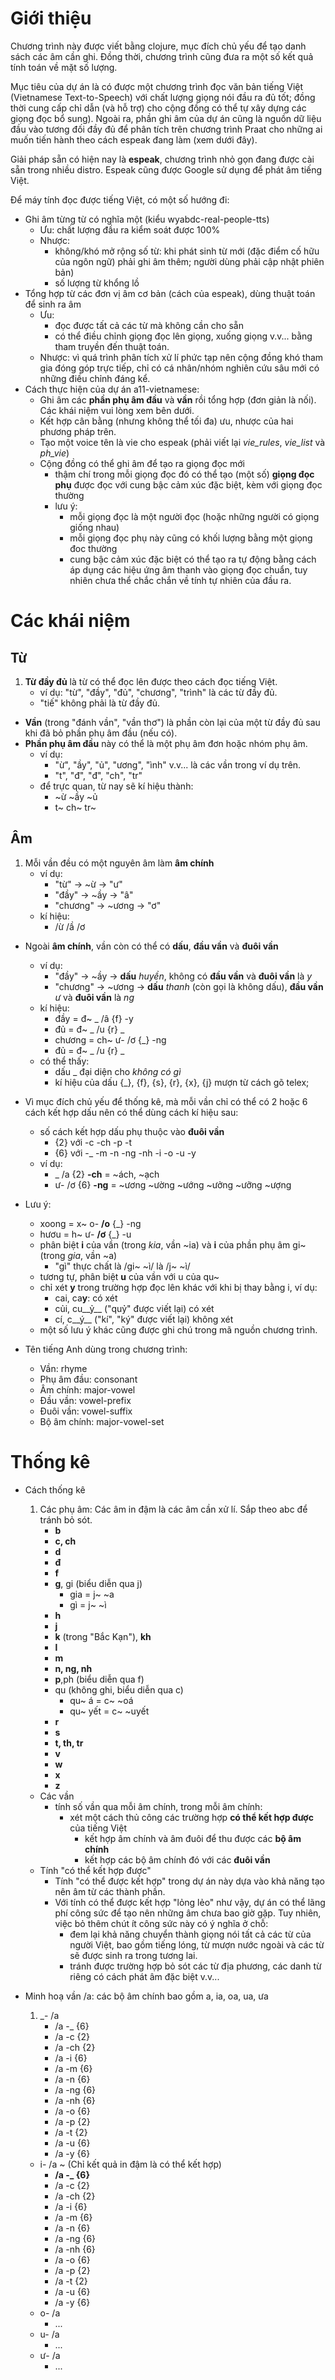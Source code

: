Giới thiệu
==========
Chương trình này được viết bằng clojure, mục đích chủ yếu để tạo danh sách các âm cần ghi.
Đồng thời, chương trình cũng đưa ra một số kết quả tính toán về mặt số lượng.

Mục tiêu của dự án là có được một chương trình đọc văn bản tiếng Việt (Vietnamese Text-to-Speech) với chất lượng giọng nói đầu ra đủ tốt;
 đồng thời cung cấp chỉ dẫn (và hỗ trợ) cho cộng đồng có thể tự xây dựng các giọng đọc bổ sung). Ngoài ra, phần ghi âm của dự án cũng là nguồn
 dữ liệu đầu vào tương đối đầy đủ để phân tích trên chương trình Praat cho những ai muốn tiến hành theo cách espeak đang làm (xem dưới đây).

Giải pháp sẵn có hiện nay là **espeak**, chương trình nhỏ gọn đang được cài sẵn trong nhiều distro.
Espeak cũng được Google sử dụng để phát âm tiếng Việt.

Để máy tính đọc được tiếng Việt, có một số hướng đi:

* Ghi âm từng từ có nghĩa một (kiểu wyabdc-real-people-tts)
	* Ưu: chất lượng đầu ra kiểm soát được 100%
	* Nhược:
		* không/khó mở rộng số từ: khi phát sinh từ mới (đặc điểm cố hữu của ngôn ngữ) phải ghi âm thêm; người dùng phải cập nhật phiên bản)
		* số lượng từ khổng lồ
* Tổng hợp từ các đơn vị âm cơ bản (cách của espeak), dùng thuật toán để sinh ra âm
	* Ưu:
		* đọc được tất cả các từ mà không cần cho sẵn
		* có thể điều chỉnh giọng đọc lên giọng, xuống giọng v.v... bằng tham truyền đến thuật toán.
	* Nhược: vì quá trình phân tích xử lí phức tạp nên cộng đồng khó tham gia đóng góp trực tiếp, chỉ có cá nhân/nhóm nghiên cứu sâu mới có những điều chỉnh đáng kể.
* Cách thực hiện của dự án a11-vietnamese:
	* Ghi âm các **phần phụ âm đầu** và **vần** rồi tổng hợp (đơn giản là nối). Các khái niệm vui lòng xem bên dưới.
	* Kết hợp cân bằng (nhưng không thể tối đa) ưu, nhược của hai phương pháp trên.
	* Tạo một voice tên là vie cho espeak (phải viết lại *vie_rules*, *vie_list* và *ph_vie*)
	* Cộng đồng có thể ghi âm để tạo ra giọng đọc mới
		* thậm chí trong mỗi giọng đọc đó có thể tạo (một số) **giọng đọc phụ** được đọc với cung bậc cảm xúc đặc biệt, kèm với giọng đọc thường
		* lưu ý:
			* mỗi giọng đọc là một người đọc (hoặc những người có giọng giống nhau)
			* mỗi giọng đọc phụ này cũng có khối lượng bằng một giọng đoc thường
			* cung bậc cảm xúc đặc biệt có thể tạo ra tự động bằng cách áp dụng các hiệu ứng âm thanh vào giọng đọc chuẩn, tuy nhiên chưa thể chắc chắn về tính tự nhiên của đầu ra.

Các khái niệm
=============
Từ
---

1. **Từ đầy đủ** là từ có thể đọc lên được theo cách đọc tiếng Việt.
    * ví dụ:    "từ", "đầy", "đủ", "chương", "trình" là các từ đầy đủ.
    * "tiế" không phải là từ đầy đủ.
* **Vần** (trong "đánh vần", "vần thơ") là phần còn lại của một từ đầy đủ sau khi đã bỏ phần phụ âm đầu (nếu có).
* **Phần phụ âm đầu** này có thể là một phụ âm đơn hoặc nhóm phụ âm.
    * ví dụ:
        * "ừ", "ầy", "ủ", "ương", "ình" v.v... là các vần trong ví dụ trên.
        * "t", "đ", "đ", "ch", "tr"
    * để trực quan, từ nay sẽ kí hiệu thành:
        * ~ừ ~ầy ~ủ
        * t~ ch~ tr~

Âm
---

1. Mỗi vần đều có một nguyên âm làm **âm chính**
    * ví dụ:
        * "từ" -> ~ừ -> "ư"
        * "đầy" -> ~ầy -> "â"
        * "chương" -> ~ương -> "ơ"
    * kí hiệu:
        * /ừ /ầ /ơ
* Ngoài **âm chính**, vần còn có thể có **dấu**, **đầu vần** và **đuôi vần**
    * ví dụ:
        * "đầy" -> ~ầy -> **dấu** *huyền*, không có **đầu vần** và **đuôi vần** là *y*
        * "chương" -> ~ương -> **dấu** *thanh* (còn gọi là không dấu), **đầu vần** *ư* và **đuôi vần** là *ng*
    * kí hiệu:
        * đầy = đ~ _ /â {f} -y
        * đủ = đ~ _ /u {r} _
        * chương = ch~ ư- /ơ {_} -ng
        * đủ = đ~ _ /u {r} _
    * có thể thấy:
        * dấu _ đại diện cho *không có gì*
        * kí hiệu của dấu {_}, {f}, {s}, {r}, {x}, {j} mượn từ cách gõ telex; 
* Vì mục đích chủ yếu để thống kê, mà mỗi vần chỉ có thể có 2 hoặc 6 cách kết hợp dấu nên có thể dùng cách kí hiệu sau:
    * số cách kết hợp dấu phụ thuộc vào **đuôi vần**
        * {2} với -c -ch -p -t
        * {6} với -_ -m -n -ng -nh -i -o -u -y
    * ví dụ:
        * _ /a {2} **-ch** = ~ách, ~ạch
        * ư- /ơ {6} **-ng** = ~ương ~ường ~ướng ~ưởng ~ưỡng ~ượng
* Lưu ý:
    * xoong = x~ o- **/o** {_} -ng
    * hươu = h~ ư- **/ơ** {_} -u
    * phân biệt **i** của vần (trong *kia*, vần ~ia) và **i** của phần phụ âm gi~ (trong *gia*, vần ~a)
		* "gì" thực chất là /gi~ ~ì/ là /j~ ~ì/
	* tương tự, phân biệt **u** của vần với u của qu~
    * chỉ xét **y** trong trường hợp đọc lên khác với khi bị thay bằng i, ví dụ:
		* cai, ca**y**: có xét
		* củi, cu__ỷ__ ("quỷ" được viết lại) có xét
		* cí, c__ý__ ("kí", "ký" được viết lại) không xét
	* một số lưu ý khác cũng được ghi chú trong mã nguồn chương trình.

* Tên tiếng Anh dùng trong chương trình:
	* Vần: rhyme
	* Phụ âm đầu: consonant
	* Âm chính: major-vowel
	* Đầu vần: vowel-prefix
	* Đuôi vần: vowel-suffix
	* Bộ âm chính: major-vowel-set

Thống kê
=============

* Cách thống kê
	1. Các phụ âm: Các âm in đậm là các âm cần xử lí. Sắp theo abc để tránh bỏ sót.
		* __b__
		* __c, ch__
		* __d__
		* __đ__
		* __f__
		* __g__, gi (biểu diễn qua j)
			* gia = j~ ~a
			* gì = j~ ~ì
		* __h__
		* __j__
		* __k__ (trong "Bắc Kạn"), __kh__
		* __l__
		* __m__
		* __n, ng, nh__
		* __p__,ph (biểu diễn qua f)
		* qu (không ghi, biểu diễn qua c)
			* qu~ á = c~ ~oá
			* qu~ yết = c~ ~uyết
		* __r__
		* __s__
		* __t, th, tr__
		* __v__
		* __w__
		* __x__
		* __z__
	* Các vần
		* tính số vần qua mỗi âm chính, trong mỗi âm chính:
			* xét một cách thủ công các trường hợp **có thể kết hợp được** của tiếng Việt
				* kết hợp âm chính và âm đuôi để thu được các **bộ âm chính**
				* kết hợp các bộ âm chính đó với các **đuôi vần**
	* Tính "có thể kết hợp được"
		* Tính "có thể được kết hợp" trong dự án này dựa vào khả năng tạo nên âm từ các thành phần.
		* Với tính có thể được kết hợp "lỏng lẻo" như vậy, dự án có thể lãng phí công sức để tạo nên những âm chưa bao giờ gặp. Tuy nhiên, việc bỏ thêm chút ít công sức này có ý nghĩa ở chỗ:
			* đem lại khả năng chuyển thành giọng nói tất cả các từ của người Việt, bao gồm tiếng lóng, từ mượn nước ngoài và các từ sẽ được sinh ra trong tương lai.
			* tránh được trường hợp bỏ sót các từ địa phương, các danh từ riêng có cách phát âm đặc biệt v.v...

* Minh hoạ vần /a: các bộ âm chính bao gồm a, ia, oa, ua, ưa
	1. _- /a
		* /a -_ {6}
		* /a -c {2}
		* /a -ch {2}
		* /a -i {6}
		* /a -m {6}
		* /a -n {6}
		* /a -ng {6}
		* /a -nh {6}
		* /a -o {6}
		* /a -p {2}
		* /a -t {2}
		* /a -u {6}
		* /a -y {6}
	* i- /a ~ (Chỉ kết quả in đậm là có thể kết hợp)
		* **/a -_ {6}**
		* /a -c {2}
		* /a -ch {2}
		* /a -i {6}
		* /a -m {6}
		* /a -n {6}
		* /a -ng {6}
		* /a -nh {6}
		* /a -o {6}
		* /a -p {2}
		* /a -t {2}
		* /a -u {6}
		* /a -y {6}
	* o- /a
		* ...
	* u- /a
		* ...
	* ư- /a
		* ...
